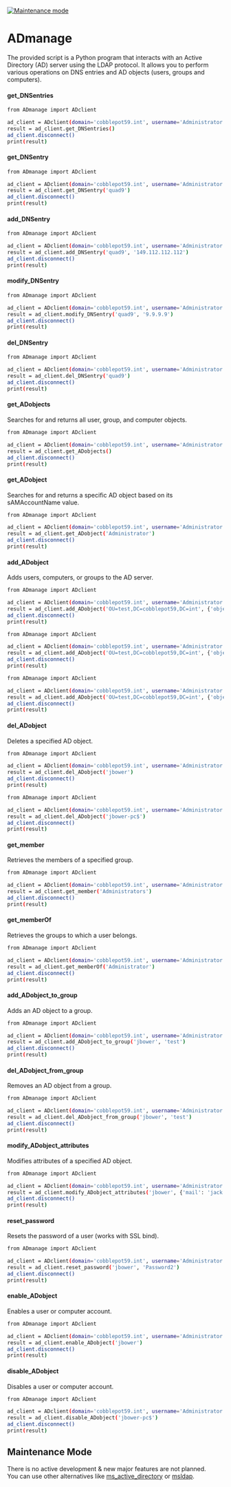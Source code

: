[![Maintenance mode](https://img.shields.io/badge/maintenance_mode-%F0%9F%9A%A7-grey.svg?labelColor=orange)](#maintenance-mode)

# ADmanage

The provided script is a Python program that interacts with an Active Directory (AD) server using the LDAP protocol. It allows you to perform various operations on DNS entries and AD objects (users, groups and computers).

#### get_DNSentries
```sh
from ADmanage import ADclient

ad_client = ADclient(domain='cobblepot59.int', username='Administrator', password='Password1', dc_ip='ldap.cobblepot59.int', base_dn='DC=cobblepot59,DC=int', secure=True)
result = ad_client.get_DNSentries()
ad_client.disconnect()
print(result)
```
#### get_DNSentry
```sh
from ADmanage import ADclient

ad_client = ADclient(domain='cobblepot59.int', username='Administrator', password='Password1', dc_ip='ldap.cobblepot59.int', base_dn='DC=cobblepot59,DC=int', secure=True)
result = ad_client.get_DNSentry('quad9')
ad_client.disconnect()
print(result)
```
#### add_DNSentry
```sh
from ADmanage import ADclient

ad_client = ADclient(domain='cobblepot59.int', username='Administrator', password='Password1', dc_ip='ldap.cobblepot59.int', base_dn='DC=cobblepot59,DC=int', secure=True)
result = ad_client.add_DNSentry('quad9', '149.112.112.112')
ad_client.disconnect()
print(result)
```
#### modify_DNSentry
```sh
from ADmanage import ADclient

ad_client = ADclient(domain='cobblepot59.int', username='Administrator', password='Password1', dc_ip='ldap.cobblepot59.int', base_dn='DC=cobblepot59,DC=int', secure=True)
result = ad_client.modify_DNSentry('quad9', '9.9.9.9')
ad_client.disconnect()
print(result)
```
#### del_DNSentry
```sh
from ADmanage import ADclient

ad_client = ADclient(domain='cobblepot59.int', username='Administrator', password='Password1', dc_ip='ldap.cobblepot59.int', base_dn='DC=cobblepot59,DC=int', secure=True)
result = ad_client.del_DNSentry('quad9')
ad_client.disconnect()
print(result)
```
#### get_ADobjects
Searches for and returns all user, group, and computer objects.
```sh
from ADmanage import ADclient

ad_client = ADclient(domain='cobblepot59.int', username='Administrator', password='Password1', dc_ip='ldap.cobblepot59.int', base_dn='DC=cobblepot59,DC=int', secure=True)
result = ad_client.get_ADobjects()
ad_client.disconnect()
print(result)
```
#### get_ADobject
Searches for and returns a specific AD object based on its sAMAccountName value.
```sh
from ADmanage import ADclient

ad_client = ADclient(domain='cobblepot59.int', username='Administrator', password='Password1', dc_ip='ldap.cobblepot59.int', base_dn='DC=cobblepot59,DC=int', secure=True)
result = ad_client.get_ADobject('Administrator')
ad_client.disconnect()
print(result)
```
#### add_ADobject
Adds users, computers, or groups to the AD server.
```sh
from ADmanage import ADclient

ad_client = ADclient(domain='cobblepot59.int', username='Administrator', password='Password1', dc_ip='ldap.cobblepot59.int', base_dn='DC=cobblepot59,DC=int', secure=True)
result = ad_client.add_ADobject('OU=test,DC=cobblepot59,DC=int', {'objectClass': 'user', 'givenName': 'Jack', 'sn': 'Bower', 'password': 'Password1'})
ad_client.disconnect()
print(result)
```
```sh
from ADmanage import ADclient

ad_client = ADclient(domain='cobblepot59.int', username='Administrator', password='Password1', dc_ip='ldap.cobblepot59.int', base_dn='DC=cobblepot59,DC=int', secure=True)
result = ad_client.add_ADobject('OU=test,DC=cobblepot59,DC=int', {'objectClass': 'computer', 'cn': 'jbower-pc'})
ad_client.disconnect()
print(result)
```
```sh
from ADmanage import ADclient

ad_client = ADclient(domain='cobblepot59.int', username='Administrator', password='Password1', dc_ip='ldap.cobblepot59.int', base_dn='DC=cobblepot59,DC=int', secure=True)
result = ad_client.add_ADobject('OU=test,DC=cobblepot59,DC=int', {'objectClass': 'group', 'cn': '24hChrono'})
ad_client.disconnect()
print(result)
```
#### del_ADobject
Deletes a specified AD object.
```sh
from ADmanage import ADclient

ad_client = ADclient(domain='cobblepot59.int', username='Administrator', password='Password1', dc_ip='ldap.cobblepot59.int', base_dn='DC=cobblepot59,DC=int', secure=True)
result = ad_client.del_ADobject('jbower')
ad_client.disconnect()
print(result)
```
```sh
from ADmanage import ADclient

ad_client = ADclient(domain='cobblepot59.int', username='Administrator', password='Password1', dc_ip='ldap.cobblepot59.int', base_dn='DC=cobblepot59,DC=int', secure=True)
result = ad_client.del_ADobject('jbower-pc$')
ad_client.disconnect()
print(result)
```
#### get_member
Retrieves the members of a specified group.
```sh
from ADmanage import ADclient

ad_client = ADclient(domain='cobblepot59.int', username='Administrator', password='Password1', dc_ip='ldap.cobblepot59.int', base_dn='DC=cobblepot59,DC=int', secure=True)
result = ad_client.get_member('Administrators')
ad_client.disconnect()
print(result)
```
#### get_memberOf
Retrieves the groups to which a user belongs.
```sh
from ADmanage import ADclient

ad_client = ADclient(domain='cobblepot59.int', username='Administrator', password='Password1', dc_ip='ldap.cobblepot59.int', base_dn='DC=cobblepot59,DC=int', secure=True)
result = ad_client.get_memberOf('Administrator')
ad_client.disconnect()
print(result)
```
#### add_ADobject_to_group
Adds an AD object to a group.
```sh
from ADmanage import ADclient

ad_client = ADclient(domain='cobblepot59.int', username='Administrator', password='Password1', dc_ip='ldap.cobblepot59.int', base_dn='DC=cobblepot59,DC=int', secure=True)
result = ad_client.add_ADobject_to_group('jbower', 'test')
ad_client.disconnect()
print(result)
```
#### del_ADobject_from_group
Removes an AD object from a group.
```sh
from ADmanage import ADclient

ad_client = ADclient(domain='cobblepot59.int', username='Administrator', password='Password1', dc_ip='ldap.cobblepot59.int', base_dn='DC=cobblepot59,DC=int', secure=True)
result = ad_client.del_ADobject_from_group('jbower', 'test')
ad_client.disconnect()
print(result)
```
#### modify_ADobject_attributes
Modifies attributes of a specified AD object.
```sh
from ADmanage import ADclient

ad_client = ADclient(domain='cobblepot59.int', username='Administrator', password='Password1', dc_ip='ldap.cobblepot59.int', base_dn='DC=cobblepot59,DC=int', secure=True)
result = ad_client.modify_ADobject_attributes('jbower', {'mail': 'jack.bower@cobblepot59.int'})
ad_client.disconnect()
print(result)
```
#### reset_password
Resets the password of a user (works with SSL bind).
```sh
from ADmanage import ADclient

ad_client = ADclient(domain='cobblepot59.int', username='Administrator', password='Password1', dc_ip='ldap.cobblepot59.int', base_dn='DC=cobblepot59,DC=int', secure=True)
result = ad_client.reset_password('jbower', 'Password2')
ad_client.disconnect()
print(result)
```
#### enable_ADobject
Enables a user or computer account.
```sh
from ADmanage import ADclient

ad_client = ADclient(domain='cobblepot59.int', username='Administrator', password='Password1', dc_ip='ldap.cobblepot59.int', base_dn='DC=cobblepot59,DC=int', secure=True)
result = ad_client.enable_ADobject('jbower')
ad_client.disconnect()
print(result)
```
#### disable_ADobject
Disables a user or computer account.
```sh
from ADmanage import ADclient

ad_client = ADclient(domain='cobblepot59.int', username='Administrator', password='Password1', dc_ip='ldap.cobblepot59.int', base_dn='DC=cobblepot59,DC=int', secure=True)
result = ad_client.disable_ADobject('jbower-pc$')
ad_client.disconnect()
print(result)
```

## Maintenance Mode
There is no active development & new major features are not planned.   
You can use other alternatives like [ms_active_directory](https://github.com/zorn96/ms_active_directory) or [msldap](https://github.com/skelsec/msldap).
